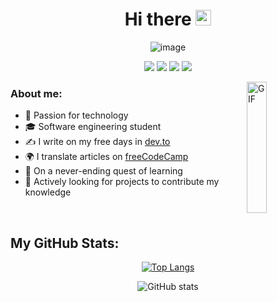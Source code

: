 <div align="center">
<h1>Hi there <img src="https://media.giphy.com/media/hvRJCLFzcasrR4ia7z/giphy.gif" width="25px"></h1>
</div>

<div align="center">

<img src="https://raw.githubusercontent.com/Kegubits/Kegubits/main/assets/images/image.png?raw=true" alt="image">

<a href="https://twitter.com/kegubits" target="_blank"><img src="https://shields.io/badge/Twitter-222831?logo=twitter&style=for-the-badge&logoColor=EFEFEF&color=1DA1F2"></a>
<a href="https://www.instagram.com/kegubits" target="_blank"><img src="https://shields.io/badge/Instagram-222831?logo=instagram&style=for-the-badge&logoColor=EFEFEF&color=E4405F"></a>
<a href="https://www.linkedin.com/in/keilerguardo/" target="_blank"><img src="https://shields.io/badge/LinkedIn-222831?logo=LinkedIn&style=for-the-badge&logoColor=EFEFEF&color=0A66C2"></a>
<a href="https://dev.to/kegubits" target="_blank"><img src="https://shields.io/badge/Dev.to-222831?logo=dev.to&style=for-the-badge&logoColor=EFEFEF&color=0a0a0a"></a>
</div>

<img width = "25%" align="right" alt="GIF" height="210px" src="https://media.giphy.com/media/1lznwaBnIHPSdFxryV/giphy.gif" />

<div align="left">
  
### About me:

- 🚀 Passion for technology
- 🎓 Software engineering student
- ✍ I write on my free days in <a href="https://dev.to/kegubits" target="_blank" rel="noopener noreferrer">dev.to</a>
- 🌍 I translate articles on <a href="https://www.freecodecamp.org/espanol/news/author/kegubits/" target="_blank" rel="noopener noreferrer">freeCodeCamp</a>
- 🌱 On a never-ending quest of learning
- 📡 Actively looking for projects to contribute my knowledge
</div>

<br />

## My GitHub Stats:

<div align="center">
  
[![Top Langs](https://github-readme-stats.vercel.app/api/top-langs/?username=Kegubits&layout=compact&hide_title=true&langs_count=6&hide_border=false&bg_color=22272E&text_color=FFFFFF)](https://github.com/anuraghazra/github-readme-stats)
  
![GitHub stats](https://github-readme-stats.vercel.app/api?username=Kegubits&show_icons=true&count_private=true&include_all_commits=true&hide_title=true&icon_color=0693E3&hide_border=false&bg_color=22272E&text_color=FFFFFF)

</div>
